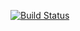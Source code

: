 [![Build Status](https://travis-ci.org/brainsum/elevation_wysiwyg.svg?branch=master)](https://travis-ci.org/brainsum/elevation_wysiwyg)
